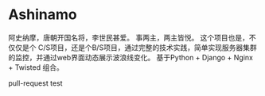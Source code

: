 # Ashinamo
阿史纳摩，唐朝开国名将，李世民甚爱。 事两主，两主皆悦。 这个项目也是，不仅仅是个 C/S项目，还是个B/S项目，通过完整的技术实践，简单实现服务器集群的监控，并通过web界面动态展示波浪线变化。  基于Python + Django + Nginx + Twisted 组合。

pull-request test
